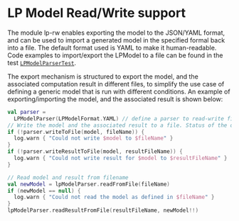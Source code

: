 # LP Model Read/Write support

The module lp-rw enables exporting the model to the JSON/YAML format, and can be used to import a generated model in the
specified formal back into a file. The default format used is YAML to make it human-readable. Code examples to
import/export the LPModel to a file can be found in the
test [`LPModelParserTest`](./src/test/kotlin/com/lpapi/model/parser/LPModelParserTest.kt).

The export mechanism is structured to export the model, and the associated computation result in different files, to
simplify the use case of defining a generic model that is run with different conditions. An example of
exporting/importing the model, and the associated result is shown below:

```kotlin
val parser =
  LPModelParser(LPModelFormat.YAML) // define a parser to read-write files in the YAML format
// Write the model and the associated result to a file. Status of the operation is returned as a boolean
if (!parser.writeToFile(model, fileName)) {
  log.warn { "Could not write $model to $fileName" }
}
if (!parser.writeResultToFile(model, resultFileName)) {
  log.warn { "Could not write result for $model to $resultFileName" }
}

// Read model and result from filename
val newModel = lpModelParser.readFromFile(fileName)
if (newModel == null) {
  log.warn { "Could not read the model as defined in $fileName" }
}
lpModelParser.readResultFromFile(resultFileName, newModel!!)
```
